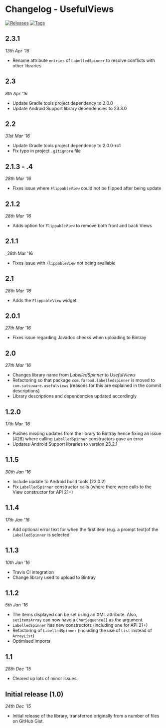 # Changelog - UsefulViews

[![Releases](https://img.shields.io/badge/LabelledSpinner-releases-blue.svg)](https://github.com/FarbodSalamat-Zadeh/LabelledSpinner/releases)
[![Tags](https://img.shields.io/badge/LabelledSpinner-tags-FF69B4.svg)](https://github.com/FarbodSalamat-Zadeh/LabelledSpinner/tags)

## 2.3.1
_13th Apr '16_
- Rename attribute `entries` of `LabelledSpinner` to resolve conflicts with other libraries

## 2.3
_8th Apr '16_
- Update Gradle tools project dependency to 2.0.0
- Update Android Support library dependencies to 23.3.0

## 2.2
_31st Mar '16_
- Update Gradle tools project dependency to 2.0.0-rc1
- Fix typo in project `.gitignore` file

## 2.1.3 - .4
_28th Mar '16_
- Fixes issue where `FlippableView` could not be flipped after being update

## 2.1.2
_28th Mar '16_
- Adds option for `FlippableView` to remove both front and back Views

## 2.1.1
_28th Mar '16
- Fixes issue with `FlippableView` not being available

## 2.1
_28th Mar '16_
- Adds the `FlippableView` widget

## 2.0.1
_27th Mar '16_
- Fixes issue regarding Javadoc checks when uploading to Bintray

## 2.0
_27th Mar '16_
- Changes library name from _LabelledSpinner_ to _UsefulViews_
- Refactoring so that package `com.farbod.labelledspinner` is moved to `com.satsuware.usefulviews` (reasons for this are explained in the commit descriptions)
- Library descriptions and dependencies updated accordingly

## 1.2.0
_17th Mar '16_
- Pushes missing updates from the library to Bintray hence fixing an issue (#28) where calling `LabelledSpinner` constructors gave an error
- Updates Android Support libraries to version 23.2.1

## 1.1.5
_30th Jan '16_
- Include update to Android build tools (23.0.2)
- Fix `LabelledSpinner` constructor calls (where there were calls to the View constructor for API 21+)

## 1.1.4
_17th Jan '16_
- Add optional error text for when the first item (e.g. a prompt text)of the `LabelledSpinner` is selected

## 1.1.3
_10th Jan '16_
- Travis CI integration
- Change library used to upload to Bintray

## 1.1.2
_5th Jan '16_
- The items displayed can be set using an XML attribute. Also, `setItemsArray` can now have a `CharSequence[]` as the argument.
- `LabelledSpinner` has new constructors (including one for API 21+)
- Refactoring of `LabelledSpinner` (including the use of `List` instead of `ArrayList`)
- Optimised imports

## 1.1
_28th Dec '15_
- Cleared up lots of minor issues.

## Initial release (1.0)
_24th Dec '15_
- Initial release of the library, transferred originally from a number of files on GitHub Gist.
